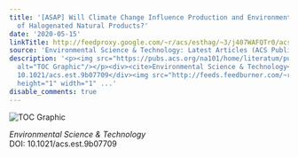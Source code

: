 ```yaml
---
title: '[ASAP] Will Climate Change Influence Production and Environmental Pathways
  of Halogenated Natural Products?'
date: '2020-05-15'
linkTitle: http://feedproxy.google.com/~r/acs/esthag/~3/j407WAFQTr0/acs.est.9b07709
source: 'Environmental Science & Technology: Latest Articles (ACS Publications)'
description: '<p><img src="https://pubs.acs.org/na101/home/literatum/publisher/achs/journals/content/esthag/0/esthag.ahead-of-print/acs.est.9b07709/20200515/images/medium/es9b07709_0004.gif"
  alt="TOC Graphic"/></p><div><cite>Environmental Science & Technology</cite></div><div>DOI:
  10.1021/acs.est.9b07709</div><img src="http://feeds.feedburner.com/~r/acs/esthag/~4/j407WAFQTr0"
  height="1" width="1" ...'
disable_comments: true
---
```

<p><img src="https://pubs.acs.org/na101/home/literatum/publisher/achs/journals/content/esthag/0/esthag.ahead-of-print/acs.est.9b07709/20200515/images/medium/es9b07709_0004.gif" alt="TOC Graphic"/></p><div><cite>Environmental Science & Technology</cite></div><div>DOI: 10.1021/acs.est.9b07709</div><img src="http://feeds.feedburner.com/~r/acs/esthag/~4/j407WAFQTr0" height="1" width="1" ...